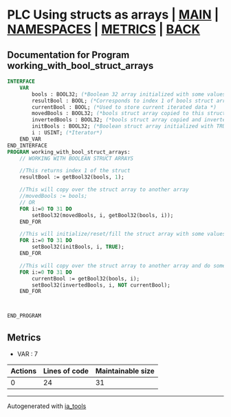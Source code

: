 # PLC Using structs as arrays | [MAIN] | [NAMESPACES] | [METRICS] | [BACK]  

## Documentation for Program working_with_bool_struct_arrays  

```pascal
INTERFACE
    VAR 
        bools : BOOL32; (*Boolean 32 array initialized with some values*)
        resultBool : BOOL; (*Corresponds to index 1 of bools struct array*)
        currentBool : BOOL; (*Used to store current iterated data *)
        movedBools : BOOL32; (*bools struct array copied to this struct array*)
        invertedBools : BOOL32; (*bools struct array copied and inverted to this struct array*)
        initBools : BOOL32; (*Boolean struct array initialized with TRUE values*)
        i : USINT; (*Iterator*)
    END_VAR
END_INTERFACE
PROGRAM working_with_bool_struct_arrays:
    // WORKING WITH BOOLEAN STRUCT ARRAYS

    //This returns index 1 of the struct
    resultBool := getBool32(bools, 1);

    //This will copy over the struct array to another array
    //movedBools := bools;
    // OR
    FOR i:=0 TO 31 DO
    	setBool32(movedBools, i, getBool32(bools, i));
    END_FOR

    //This will initialize/reset/fill the struct array with some values
    FOR i:=0 TO 31 DO
    	setBool32(initBools, i, TRUE);
    END_FOR

    //This will copy over the struct array to another array and do some extra logic
    FOR i:=0 TO 31 DO
    	currentBool := getBool32(bools, i);
    	setBool32(invertedBools, i, NOT currentBool);
    END_FOR



END_PROGRAM
```

## Metrics  

- VAR : 7

| Actions | Lines of code | Maintainable size |
| ------- | ------------- | ----------------- |
| 0 | 24 | 31 |

---
Autogenerated with [ia_tools](https://github.com/tkucic/ia_tools)  

[MAIN]: ../../../../index_st.md
[NAMESPACES]: ../../nsList_st.md
[METRICS]: ../../../metrics_st.md
[BACK]: ../nsMain_st.md
